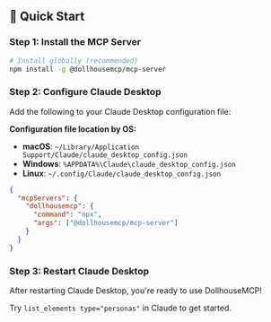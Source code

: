 ## 🚀 Quick Start

### Step 1: Install the MCP Server

```bash
# Install globally (recommended)
npm install -g @dollhousemcp/mcp-server
```

### Step 2: Configure Claude Desktop

Add the following to your Claude Desktop configuration file:

**Configuration file location by OS:**
- **macOS**: `~/Library/Application Support/Claude/claude_desktop_config.json`
- **Windows**: `%APPDATA%\Claude\claude_desktop_config.json`  
- **Linux**: `~/.config/Claude/claude_desktop_config.json`

```json
{
  "mcpServers": {
    "dollhousemcp": {
      "command": "npx",
      "args": ["@dollhousemcp/mcp-server"]
    }
  }
}
```

### Step 3: Restart Claude Desktop

After restarting Claude Desktop, you're ready to use DollhouseMCP! 

Try `list_elements type="personas"` in Claude to get started.